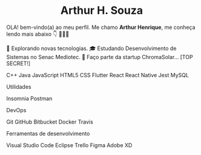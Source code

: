 <h1 align="center">Arthur H. Souza</h1>

OLA! bem-vindo(a) ao meu perfil. Me chamo <strong>Arthur Henrique</strong>, me conheça lendo mais abaixo 👇 👨🏻‍💻 

🤔 Explorando novas tecnologias.
🎓 Estudando Desenvolvimento de Sistemas no Senac Mediotec.
💼 Faço parte da startup ChromaSolar…
[TOP SECRET!]

C++ Java JavaScript HTML5 CSS Flutter React React Native Jest MySQL

Utilidades

Insomnia Postman

DevOps

Git GitHub Bitbucket Docker Travis

Ferramentas de desenvolvimento

Visual Studio Code Eclipse Trello Figma Adobe XD